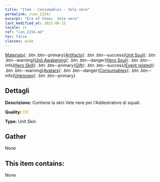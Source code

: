 ```yaml
---
title: "Item - Consumables - Vele nere"
permalink: /con_2154/
excerpt: "Era of Chaos  Vele nere"
last_modified_at: 2021-06-15
locale: it
ref: "con_2154.md"
toc: false
classes: wide
---
```

 [Materials](/ItemsIT/){: .btn .btn--primary}[Artifacts](/ItemsIT/Artifacts/){: .btn .btn--success}[Unit Soul](/ItemsIT/UnitSoul/){: .btn .btn--warning}[Unit Awakening](/ItemsIT/UnitAwakening/){: .btn .btn--danger}[Hero Soul](/ItemsIT/HeroSoul/){: .btn .btn--info}[Hero Skill](/ItemsIT/HeroSkill/){: .btn .btn--primary}[Gift](/ItemsIT/Gift/){: .btn .btn--success}[Event related](/ItemsIT/Events/){: .btn .btn--warning}[Avatars](/ItemsIT/Avatars/){: .btn .btn--danger}[Consumables](/ItemsIT/Consumables/){: .btn .btn--info}[Unknown](/ItemsIT/Unknown/){: .btn .btn--primary}

## Dettagli
 **Descrizione:** Contiene la skin Vele nere per l'Addestratore di squali.

 **Quality:** <span style="color: #FF8C00">OK</span>

 **Type:** Unit Skin

## Gather

  None

## This item contains:

  None

